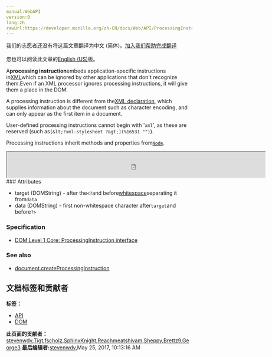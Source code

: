 ```yaml
---
manual:WebAPI
version:0
lang:zh
rawUrl:https://developer.mozilla.org/zh-CN/docs/Web/API/ProcessingInstruction
---
```




<bdi>我们的志愿者还没有将这篇文章翻译为<bdi>中文 (简体)</bdi>。[加入我们帮助完成翻译](%16528 "")<br></br>您也可以阅读此文章的[English (US)](%16529 "")版。</bdi>






A**processing instruction**embeds application-specific instructions in[XML](%449 "")which can be ignored by other applications that don&#39;t recognize them.Even if an XML processor ignores processing instructions, it will give them a place in the DOM.



A processing instruction is different from the[XML declaration](%16530 ""), which supplies information about the document such as character encoding, and can only appear as the first item in a document.



User-defined processing instructions cannot begin with &#39;`xml`&#39;, as these are reserved (such as`[&lt;?xml-stylesheet ?&gt;](%16531 "")`).



Processing instructions inherit methods and properties from[`Node`](%16532 "").

<iframe src='https://mdn.mozillademos.org/en-US/docs/Web/API/ProcessingInstruction$samples/inheritance_diagram?revision=1249149' width='700' height='70'></iframe>
### Attributes<a name="Attributes"></a>

* target (DOMString) - after the`<?`and before[whitespace](%16533 "")separating it from`data`
* data (DOMString) - first non-whitespace character after`target`and before`?>`

### Specification<a name="Specification"></a>

* [DOM Level 1 Core: ProcessingInstruction interface](%16534 "")

### See also<a name="See_also"></a>

* [document.createProcessingInstruction](%16535 "")



## 文档标签和贡献者
**标签：**
* [API](%50 "")
* [DOM](%456 "")

**此页面的贡献者：**[stevenwdv](%6550 ""),[Tigt](%16536 ""),[fscholz](%60 ""),[SphinxKnight](%191 ""),[Reachmeatshivam](%16537 ""),[Sheppy](%405 ""),[Brettz9](%5522 ""),[George3](%16538 "")
**最后编辑者:**[stevenwdv](%6550 ""),<time>May 25, 2017, 10:13:16 AM</time>



